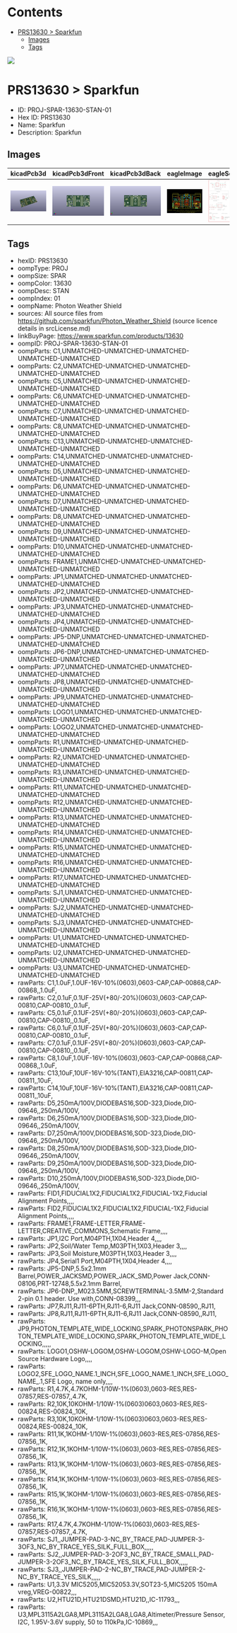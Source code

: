 



Contents
========

* [PRS13630 > Sparkfun](#prs13630--sparkfun)
	* [Images](#images)
	* [Tags](#tags)
  
![][im]
# PRS13630 > Sparkfun

- ID: PROJ-SPAR-13630-STAN-01
- Hex ID: PRS13630
- Name: Sparkfun
- Description: Sparkfun

## Images
  
  

|kicadPcb3d|kicadPcb3dFront|kicadPcb3dBack|eagleImage|eagleSchemImage|
| :---: | :---: | :---: | :---: | :---: |
|[![kicadPcb3d](kicadPcb3d_140.png)](kicadPcb3d.png)|[![kicadPcb3dFront](kicadPcb3dFront_140.png)](kicadPcb3dFront.png)|[![kicadPcb3dBack](kicadPcb3dBack_140.png)](kicadPcb3dBack.png)|[![eagleImage](eagleImage_140.png)](eagleImage.png)|[![eagleSchemImage](eagleSchemImage_140.png)](eagleSchemImage.png)|

## Tags

- hexID: PRS13630
- oompType: PROJ
- oompSize: SPAR
- oompColor: 13630
- oompDesc: STAN
- oompIndex: 01
- oompName: Photon Weather Shield
- sources: All source files from https://github.com/sparkfun/Photon_Weather_Shield (source licence details in srcLicense.md)
- linkBuyPage: https://www.sparkfun.com/products/13630
- oompID: PROJ-SPAR-13630-STAN-01
- oompParts: C1,UNMATCHED-UNMATCHED-UNMATCHED-UNMATCHED-UNMATCHED
- oompParts: C2,UNMATCHED-UNMATCHED-UNMATCHED-UNMATCHED-UNMATCHED
- oompParts: C5,UNMATCHED-UNMATCHED-UNMATCHED-UNMATCHED-UNMATCHED
- oompParts: C6,UNMATCHED-UNMATCHED-UNMATCHED-UNMATCHED-UNMATCHED
- oompParts: C7,UNMATCHED-UNMATCHED-UNMATCHED-UNMATCHED-UNMATCHED
- oompParts: C8,UNMATCHED-UNMATCHED-UNMATCHED-UNMATCHED-UNMATCHED
- oompParts: C13,UNMATCHED-UNMATCHED-UNMATCHED-UNMATCHED-UNMATCHED
- oompParts: C14,UNMATCHED-UNMATCHED-UNMATCHED-UNMATCHED-UNMATCHED
- oompParts: D5,UNMATCHED-UNMATCHED-UNMATCHED-UNMATCHED-UNMATCHED
- oompParts: D6,UNMATCHED-UNMATCHED-UNMATCHED-UNMATCHED-UNMATCHED
- oompParts: D7,UNMATCHED-UNMATCHED-UNMATCHED-UNMATCHED-UNMATCHED
- oompParts: D8,UNMATCHED-UNMATCHED-UNMATCHED-UNMATCHED-UNMATCHED
- oompParts: D9,UNMATCHED-UNMATCHED-UNMATCHED-UNMATCHED-UNMATCHED
- oompParts: D10,UNMATCHED-UNMATCHED-UNMATCHED-UNMATCHED-UNMATCHED
- oompParts: FRAME1,UNMATCHED-UNMATCHED-UNMATCHED-UNMATCHED-UNMATCHED
- oompParts: JP1,UNMATCHED-UNMATCHED-UNMATCHED-UNMATCHED-UNMATCHED
- oompParts: JP2,UNMATCHED-UNMATCHED-UNMATCHED-UNMATCHED-UNMATCHED
- oompParts: JP3,UNMATCHED-UNMATCHED-UNMATCHED-UNMATCHED-UNMATCHED
- oompParts: JP4,UNMATCHED-UNMATCHED-UNMATCHED-UNMATCHED-UNMATCHED
- oompParts: JP5-DNP,UNMATCHED-UNMATCHED-UNMATCHED-UNMATCHED-UNMATCHED
- oompParts: JP6-DNP,UNMATCHED-UNMATCHED-UNMATCHED-UNMATCHED-UNMATCHED
- oompParts: JP7,UNMATCHED-UNMATCHED-UNMATCHED-UNMATCHED-UNMATCHED
- oompParts: JP8,UNMATCHED-UNMATCHED-UNMATCHED-UNMATCHED-UNMATCHED
- oompParts: JP9,UNMATCHED-UNMATCHED-UNMATCHED-UNMATCHED-UNMATCHED
- oompParts: LOGO1,UNMATCHED-UNMATCHED-UNMATCHED-UNMATCHED-UNMATCHED
- oompParts: LOGO2,UNMATCHED-UNMATCHED-UNMATCHED-UNMATCHED-UNMATCHED
- oompParts: R1,UNMATCHED-UNMATCHED-UNMATCHED-UNMATCHED-UNMATCHED
- oompParts: R2,UNMATCHED-UNMATCHED-UNMATCHED-UNMATCHED-UNMATCHED
- oompParts: R3,UNMATCHED-UNMATCHED-UNMATCHED-UNMATCHED-UNMATCHED
- oompParts: R11,UNMATCHED-UNMATCHED-UNMATCHED-UNMATCHED-UNMATCHED
- oompParts: R12,UNMATCHED-UNMATCHED-UNMATCHED-UNMATCHED-UNMATCHED
- oompParts: R13,UNMATCHED-UNMATCHED-UNMATCHED-UNMATCHED-UNMATCHED
- oompParts: R14,UNMATCHED-UNMATCHED-UNMATCHED-UNMATCHED-UNMATCHED
- oompParts: R15,UNMATCHED-UNMATCHED-UNMATCHED-UNMATCHED-UNMATCHED
- oompParts: R16,UNMATCHED-UNMATCHED-UNMATCHED-UNMATCHED-UNMATCHED
- oompParts: R17,UNMATCHED-UNMATCHED-UNMATCHED-UNMATCHED-UNMATCHED
- oompParts: SJ1,UNMATCHED-UNMATCHED-UNMATCHED-UNMATCHED-UNMATCHED
- oompParts: SJ2,UNMATCHED-UNMATCHED-UNMATCHED-UNMATCHED-UNMATCHED
- oompParts: SJ3,UNMATCHED-UNMATCHED-UNMATCHED-UNMATCHED-UNMATCHED
- oompParts: U1,UNMATCHED-UNMATCHED-UNMATCHED-UNMATCHED-UNMATCHED
- oompParts: U2,UNMATCHED-UNMATCHED-UNMATCHED-UNMATCHED-UNMATCHED
- oompParts: U3,UNMATCHED-UNMATCHED-UNMATCHED-UNMATCHED-UNMATCHED
- rawParts: C1,1.0uF,1.0UF-16V-10%(0603),0603-CAP,CAP-00868,CAP-00868,,1.0uF,
- rawParts: C2,0.1uF,0.1UF-25V(+80/-20%)(0603),0603-CAP,CAP-00810,CAP-00810,,0.1uF,
- rawParts: C5,0.1uF,0.1UF-25V(+80/-20%)(0603),0603-CAP,CAP-00810,CAP-00810,,0.1uF,
- rawParts: C6,0.1uF,0.1UF-25V(+80/-20%)(0603),0603-CAP,CAP-00810,CAP-00810,,0.1uF,
- rawParts: C7,0.1uF,0.1UF-25V(+80/-20%)(0603),0603-CAP,CAP-00810,CAP-00810,,0.1uF,
- rawParts: C8,1.0uF,1.0UF-16V-10%(0603),0603-CAP,CAP-00868,CAP-00868,,1.0uF,
- rawParts: C13,10uF,10UF-16V-10%(TANT),EIA3216,CAP-00811,CAP-00811,,10uF,
- rawParts: C14,10uF,10UF-16V-10%(TANT),EIA3216,CAP-00811,CAP-00811,,10uF,
- rawParts: D5,250mA/100V,DIODEBAS16,SOD-323,Diode,DIO-09646,,250mA/100V,
- rawParts: D6,250mA/100V,DIODEBAS16,SOD-323,Diode,DIO-09646,,250mA/100V,
- rawParts: D7,250mA/100V,DIODEBAS16,SOD-323,Diode,DIO-09646,,250mA/100V,
- rawParts: D8,250mA/100V,DIODEBAS16,SOD-323,Diode,DIO-09646,,250mA/100V,
- rawParts: D9,250mA/100V,DIODEBAS16,SOD-323,Diode,DIO-09646,,250mA/100V,
- rawParts: D10,250mA/100V,DIODEBAS16,SOD-323,Diode,DIO-09646,,250mA/100V,
- rawParts: FID1,FIDUCIAL1X2,FIDUCIAL1X2,FIDUCIAL-1X2,Fiducial Alignment Points,,,,
- rawParts: FID2,FIDUCIAL1X2,FIDUCIAL1X2,FIDUCIAL-1X2,Fiducial Alignment Points,,,,
- rawParts: FRAME1,FRAME-LETTER,FRAME-LETTER,CREATIVE_COMMONS,Schematic Frame,,,,
- rawParts: JP1,I2C Port,M04PTH,1X04,Header 4,,,,
- rawParts: JP2,Soil/Water Temp,M03PTH,1X03,Header 3,,,,
- rawParts: JP3,Soil Moisture,M03PTH,1X03,Header 3,,,,
- rawParts: JP4,Serial1 Port,M04PTH,1X04,Header 4,,,,
- rawParts: JP5-DNP,5.5x2.1mm Barrel,POWER_JACKSMD,POWER_JACK_SMD,Power Jack,CONN-08106,PRT-12748,5.5x2.1mm Barrel,
- rawParts: JP6-DNP,,M023.5MM,SCREWTERMINAL-3.5MM-2,Standard 2-pin 0.1 header. Use with,CONN-08399,,,
- rawParts: JP7,RJ11,RJ11-6PTH,RJ11-6,RJ11 Jack,CONN-08590,,RJ11,
- rawParts: JP8,RJ11,RJ11-6PTH,RJ11-6,RJ11 Jack,CONN-08590,,RJ11,
- rawParts: JP9,PHOTON_TEMPLATE_WIDE_LOCKING,SPARK_PHOTONSPARK_PHOTON_TEMPLATE_WIDE_LOCKING,SPARK_PHOTON_TEMPLATE_WIDE_LOCKING,,,,,
- rawParts: LOGO1,OSHW-LOGOM,OSHW-LOGOM,OSHW-LOGO-M,Open Source Hardware Logo,,,,
- rawParts: LOGO2,SFE_LOGO_NAME.1_INCH,SFE_LOGO_NAME.1_INCH,SFE_LOGO_NAME_.1,SFE Logo, name only,,,,
- rawParts: R1,4.7K,4.7KOHM-1/10W-1%(0603),0603-RES,RES-07857,RES-07857,,4.7K,
- rawParts: R2,10K,10KOHM-1/10W-1%(0603)0603,0603-RES,RES-00824,RES-00824,,10K,
- rawParts: R3,10K,10KOHM-1/10W-1%(0603)0603,0603-RES,RES-00824,RES-00824,,10K,
- rawParts: R11,1K,1KOHM-1/10W-1%(0603),0603-RES,RES-07856,RES-07856,,1K,
- rawParts: R12,1K,1KOHM-1/10W-1%(0603),0603-RES,RES-07856,RES-07856,,1K,
- rawParts: R13,1K,1KOHM-1/10W-1%(0603),0603-RES,RES-07856,RES-07856,,1K,
- rawParts: R14,1K,1KOHM-1/10W-1%(0603),0603-RES,RES-07856,RES-07856,,1K,
- rawParts: R15,1K,1KOHM-1/10W-1%(0603),0603-RES,RES-07856,RES-07856,,1K,
- rawParts: R16,1K,1KOHM-1/10W-1%(0603),0603-RES,RES-07856,RES-07856,,1K,
- rawParts: R17,4.7K,4.7KOHM-1/10W-1%(0603),0603-RES,RES-07857,RES-07857,,4.7K,
- rawParts: SJ1,,JUMPER-PAD-3-NC_BY_TRACE,PAD-JUMPER-3-3OF3_NC_BY_TRACE_YES_SILK_FULL_BOX,,,,,
- rawParts: SJ2,,JUMPER-PAD-3-2OF3_NC_BY_TRACE_SMALL,PAD-JUMPER-3-2OF3_NC_BY_TRACE_YES_SILK_FULL_BOX,,,,,
- rawParts: SJ3,,JUMPER-PAD-2-NC_BY_TRACE,PAD-JUMPER-2-NC_BY_TRACE_YES_SILK,,,,,
- rawParts: U1,3.3V MIC5205,MIC52053.3V,SOT23-5,MIC5205 150mA vreg,VREG-00822,,,
- rawParts: U2,HTU21D,HTU21DSMD,HTU21D,,IC-11793,,,
- rawParts: U3,MPL3115A2LGA8,MPL3115A2LGA8,LGA8,Altimeter/Pressure Sensor, I2C, 1.95V-3.6V supply, 50 to 110kPa,IC-10869,,,



[im]: kicadPcb3d_450.png
